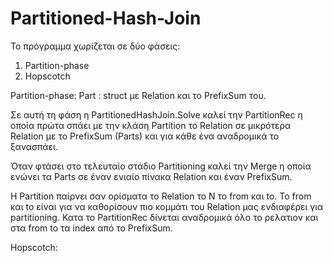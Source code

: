 # Partitioned-Hash-Join

Το πρόγραμμα χωρίζεται σε δύο φάσεις:

1) Partition-phase
2) Hopscotch

Partition-phase:
  Part : struct με Relation και το PrefixSum του.

  Σε αυτή τη φάση η PartitionedHashJoin.Solve καλεί την PartitionRec η οποία
  πρώτα σπάει με την κλάση Partition το Relation σε μικρότερα Relation με το
  PrefixSum (Parts) και για κάθε ένα αναδρομικά το ξανασπάει.

  Όταν φτάσει στο τελευταίο στάδιο Partitioning καλεί την Merge η οποία ενώνει
  τα Parts σε έναν ενιαίο πίνακα Relation και έναν PrefixSum.

  Η Partition παίρνει σαν ορίσματα το Relation το Ν το from και to. Το from
  και to είναι για να καθορίσουν πιο κομμάτι του Relation μας ενδιαφέρει για
  partitioning. Κατα το PartitionRec δίνεται αναδρομικά όλο το ρελατιον και
  στα from to τα index από το PrefixSum.

Hopscotch:

